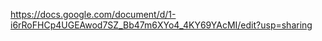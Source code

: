 https://docs.google.com/document/d/1-i6rRoFHCp4UGEAwod7SZ_Bb47m6XYo4_4KY69YAcMI/edit?usp=sharing



